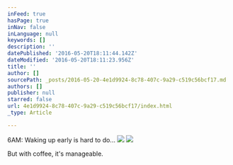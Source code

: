```yaml
---
inFeed: true
hasPage: true
inNav: false
inLanguage: null
keywords: []
description: ''
datePublished: '2016-05-20T18:11:44.142Z'
dateModified: '2016-05-20T18:11:23.956Z'
title: ''
author: []
sourcePath: _posts/2016-05-20-4e1d9924-8c78-407c-9a29-c519c56bcf17.md
authors: []
publisher: null
starred: false
url: 4e1d9924-8c78-407c-9a29-c519c56bcf17/index.html
_type: Article

---
```

6AM: Waking up early is hard to do...
![](https://the-grid-user-content.s3-us-west-2.amazonaws.com/4388be02-9a56-4dd7-aede-03c404eaa05d.jpg)
![](https://the-grid-user-content.s3-us-west-2.amazonaws.com/15157c17-2daf-4479-902b-5ebe94f77d76.jpg)

But with coffee, it's manageable.